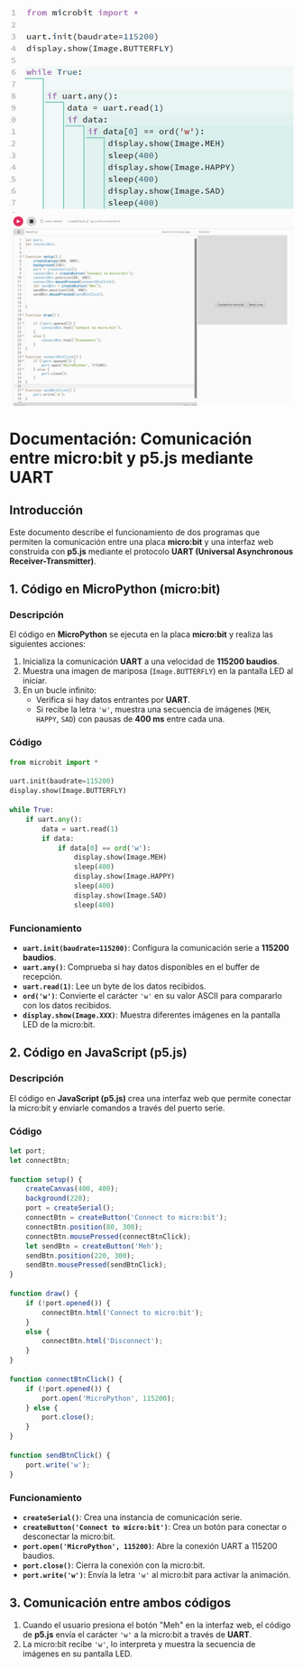 ![Prueba de que el codigo sirve](../../../../assets/fisicos6.png)
![Prueba de que el codigo sirve](../../../../assets/int5.png)
# Documentación: Comunicación entre micro:bit y p5.js mediante UART

## Introducción
Este documento describe el funcionamiento de dos programas que permiten la comunicación entre una placa **micro:bit** y una interfaz web construida con **p5.js** mediante el protocolo **UART (Universal Asynchronous Receiver-Transmitter)**.

## 1. Código en MicroPython (micro:bit)

### Descripción
El código en **MicroPython** se ejecuta en la placa **micro:bit** y realiza las siguientes acciones:

1. Inicializa la comunicación **UART** a una velocidad de **115200 baudios**.
2. Muestra una imagen de mariposa (`Image.BUTTERFLY`) en la pantalla LED al iniciar.
3. En un bucle infinito:
   - Verifica si hay datos entrantes por **UART**.
   - Si recibe la letra `'w'`, muestra una secuencia de imágenes (`MEH`, `HAPPY`, `SAD`) con pausas de **400 ms** entre cada una.

### Código
```python
from microbit import *

uart.init(baudrate=115200)
display.show(Image.BUTTERFLY)

while True:
    if uart.any():
        data = uart.read(1)
        if data:
            if data[0] == ord('w'):
                display.show(Image.MEH)
                sleep(400)
                display.show(Image.HAPPY)
                sleep(400)
                display.show(Image.SAD)
                sleep(400)
```

### Funcionamiento
- **`uart.init(baudrate=115200)`**: Configura la comunicación serie a **115200 baudios**.
- **`uart.any()`**: Comprueba si hay datos disponibles en el buffer de recepción.
- **`uart.read(1)`**: Lee un byte de los datos recibidos.
- **`ord('w')`**: Convierte el carácter `'w'` en su valor ASCII para compararlo con los datos recibidos.
- **`display.show(Image.XXX)`**: Muestra diferentes imágenes en la pantalla LED de la micro:bit.

## 2. Código en JavaScript (p5.js)

### Descripción
El código en **JavaScript (p5.js)** crea una interfaz web que permite conectar la micro:bit y enviarle comandos a través del puerto serie.

### Código
```javascript
let port;
let connectBtn;

function setup() {
    createCanvas(400, 400);
    background(220);
    port = createSerial();
    connectBtn = createButton('Connect to micro:bit');
    connectBtn.position(80, 300);
    connectBtn.mousePressed(connectBtnClick);
    let sendBtn = createButton('Meh');
    sendBtn.position(220, 300);
    sendBtn.mousePressed(sendBtnClick);
}

function draw() {
    if (!port.opened()) {
        connectBtn.html('Connect to micro:bit');
    }
    else {
        connectBtn.html('Disconnect');
    }
}

function connectBtnClick() {
    if (!port.opened()) {
        port.open('MicroPython', 115200);
    } else {
        port.close();
    }
}

function sendBtnClick() {
    port.write('w');
}
```

### Funcionamiento
- **`createSerial()`**: Crea una instancia de comunicación serie.
- **`createButton('Connect to micro:bit')`**: Crea un botón para conectar o desconectar la micro:bit.
- **`port.open('MicroPython', 115200)`**: Abre la conexión UART a 115200 baudios.
- **`port.close()`**: Cierra la conexión con la micro:bit.
- **`port.write('w')`**: Envía la letra `'w'` al micro:bit para activar la animación.

## 3. Comunicación entre ambos códigos
1. Cuando el usuario presiona el botón "Meh" en la interfaz web, el código de **p5.js** envía el carácter `'w'` a la micro:bit a través de **UART**.
2. La micro:bit recibe `'w'`, lo interpreta y muestra la secuencia de imágenes en su pantalla LED.



